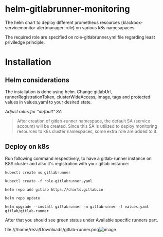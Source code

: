 # helm-gitlabrunner-monitoring

The helm chart to deploy different prometheus resources (blackbox-servicemonitor-alertmanager-rule) on various k8s namesapaces

The required role are specified on role-gitlabrunner.yml file regarding least priviledge principle.

# Installation

## Helm considerations

  The installation is done using helm. Change gitlabUrl, runnerRegistrationToken, clusterWideAccess, image, tags and protected values in values.yaml to your desired state.
  
 *Adjust roles for "default" SA*
  >After creation of gitlab-runner namespace, the default  SA (service account) will be created. Since this SA is utilized to deploy monitoring resources to k8s cluster namespaces, some extra role are added to it.

## Deploy on k8s

 Run following command respectively, to have a gitlab-runner instance on K8S cluster and also it's registration with your gitlab instance:

  `kubectl create ns gitlabrunner`
  
  `kubectl create -f role-gitlabrunner.yaml`
  
  `helm repo add gitlab https://charts.gitlab.io`
  
  `helm repo update`
    
  `helm upgrade --install gitlabrunner -n gitlabrunner -f values.yaml gitlab/gitlab-runner`

After that you should see green status under Available specific runners part.

file:///home/reza/Downloads/gitlab-runner.png![image](https://user-images.githubusercontent.com/71483991/227737895-f520a94c-2305-43c6-80df-2ba7b9b7c2e4.png)


